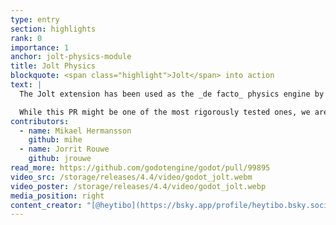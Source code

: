 ```yaml
---
type: entry
section: highlights
rank: 0
importance: 1
anchor: jolt-physics-module
title: Jolt Physics
blockquote: <span class="highlight">Jolt</span> into action
text: |
  The Jolt extension has been used as the _de facto_ physics engine by many Godot developers since its inception in late 2022, so it only made sense to integrate it into the engine directly. [Jolt Physics](https://github.com/jrouwe/JoltPhysics) itself is actually a standalone open source physics engine and its creator helped immensely with the Godot bindings.

  While this PR might be one of the most rigorously tested ones, we are eagerly awaiting your feedback (and [GitHub issues](https://github.com/godotengine/godot/issues)) to eventually be able to drop the "experimental" label on this addition. Until then, you have to enable this alternative to Godot Physics in the project settings. Before you do, make sure to check if your interests/use-cases are properly supported [in the documentation](https://docs.godotengine.org/en/4.4/tutorials/physics/using_jolt_physics.html).
contributors:
  - name: Mikael Hermansson
    github: mihe
  - name: Jorrit Rouwe
    github: jrouwe
read_more: https://github.com/godotengine/godot/pull/99895
video_src: /storage/releases/4.4/video/godot_jolt.webm
video_poster: /storage/releases/4.4/video/godot_jolt.webp
media_position: right
content_creator: "[@heytibo](https://bsky.app/profile/heytibo.bsky.social)"
---
```

